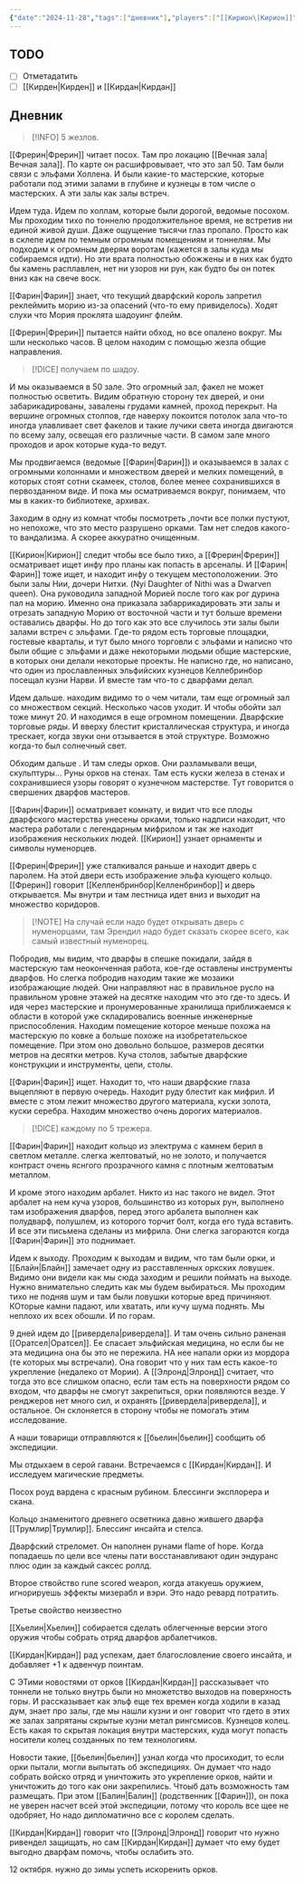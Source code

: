 ```yaml
---
{"date":"2024-11-28","tags":["дневник"],"players":["[[Кирион\|Кирион]]","[[Фрерин\|Фрерин]]","[[Фарин\|Фарин]]"],"campaign":"The Dream of the Mountains","world-date":"17 августа 2965","world-time-start":"8:55","dg-publish":true,"previous-session":"[[21 ноября 2024]]","next-session":"[[5 декабря 2024]]","permalink":"/28-noyabrya-2024/","dgPassFrontmatter":true}
---
```



## TODO
- [ ] Отметадатить
- [ ] [[Кирден\|Кирден]] и [[Кирдан\|Кирдан]]

## Дневник
> [!INFO]  5 жезлов.


[[Фрерин\|Фрерин]] читает посох. Там про локацию [[Вечная зала\|Вечная зала]]. По карте он расшифровывает, что это зал 50. Там были связи с эльфами Холлена. И были какие-то мастерские, которые работали под этими залами в глубине и кузнецы в том числе о мастерских. А эти залы как залы встреч.

Идем туда. Идем по холлам, которые были дорогой, ведомые посохом. Мы проходим тихо по тоннелю продолжительное время, не встретив ни единой живой души. Даже ощущение тысячи глаз пропало. Просто как в склепе идем по темным огромным помещениям и тоннелям. Мы подходим к огромным дверям воротам (кажется в залы куда мы собираемся идти). Но эти врата полностью обожжены и в них как будто бы камень расплавлен, нет ни узоров ни рун, как будто бы он потек вниз как на свече воск. 

[[Фарин\|Фарин]] знает, что текущий дварфский король запретил реклеймить морию из-за опасений (что-то ему привиделось). Ходят слухи что Мория проклята шадоуинг флейм. 

[[Фрерин\|Фрерин]] пытается найти обход, но все опалено вокруг. Мы шли несколько часов. В целом находим с помощью жезла общие направления. 

> [!DICE] получаем по шадоу.

И мы оказываемся в 50 зале. Это огромный зал, факел не может полностью осветить. Видим обратную сторону тех дверей, и они забарикадированы, завалены грудами камней, проход перекрыт. На вершине огромных столпов, где наверху покоится потолок зала что-то иногда улавливает свет факелов и такие лучики света иногда двигаются по всему залу, освещая его различные части. В самом зале много проходов и арок которые куда-то ведут. 

Мы продвигаемся (ведомые [[Фарин\|Фарин]]) и оказываемся в залах с огромными колоннами и множеством дверей и мелких помещений, в которых стоят сотни скамеек, столов, более менее сохранившихся в первозданном виде. И пока мы осматриваемся вокруг, понимаем, что мы в каких-то библиотеке, архивах. 

Заходим в одну из комнат чтобы посмотреть ,почти все полки пустуют, но непохоже, что это место разрушено орками. Там нет следов какого-то вандализма. А скорее аккуратно очищенным. 

[[Кирион\|Кирион]] следит чтобы все было тихо, а [[Фрерин\|Фрерин]] осматривает ищет инфу про планы как попасть в арсеналы. И [[Фарин\|Фарин]] тоже ищет, и находит инфу о текущем местоположении. Это были залы Нии, дочери Нитхи. (Nyi Daughter of Nithi was a Dwarven queen). Она руководила западной Морией после того как рог дурина пал на морию. Именно она приказала забаррикадировать эти залы и отрезать западную Морию от восточной части и тут больше времени оставались дварфы. Но до того как это все случилось эти залы были залами встреч с эльфами. Где-то рядом есть торговые площадки, гостевые кварталы, и тут было много торговли с эльфами и написно что были общие с эльфами и даже некоторыми людьми общие мастерские, в которых они делали некоторые проекты. Не написно где, но написано, что один из прославленных эльфийских кузнецов Келлебринбор посещал кузни Нарви. И вместе там что-то с дварфами делал. 

Идем дальше. находим видимо то о чем читали, там еще огромный зал со множеством секций. Несколько часов уходит. И чтобы обойти зал тоже минут 20. И находимся в еще огромном помещении. Дварфские торговые ряды. И вверху блестит кристаллическая структура, и иногда трескает, когда звуки они отзывается в этой структуре. Возможно когда-то был солнечный свет. 

Обходим дальше . И там следы орков. Они разламывали вещи, скульптуры... Руны орков на стенах. Там есть куски железа в стенах и сохранившиеся узоры говорят о кузнечном мастерстве. Тут говорится о свершених дварфов мастеров. 

[[Фарин\|Фарин]] осматривает комнату, и видит что все плоды дварфского мастерства унесены орками, только надписи находит, что мастера работали с легендарным мифрилом и так же находит изображения нескольких людей. [[Кирион]] узнает орнаменты и символы нуменорцев. 

[[Фрерин\|Фрерин]] уже сталкивался раньше и находит дверь с паролем. На этой двери есть изображение эльфа кующего кольцо. [[Фрерин]] говорит [[Келленбринбор\|Келленбринбор]] и дверь открывается. Мы внутри и там лестница идет вниз и выходит на множество коридоров. 

> [!NOTE] На случай если надо будет открывать дверь с нуменорцами, там Эрендил надо будет сказать скорее всего, как самый известный нуменорец.

Побродив, мы видим, что дварфы в спешке покидали, зайдя в мастерскую там неоконченная работа, кое-где оставлены инструменты дварфов. Но слегка побродив находим такие же мозаики изображающие людей. Они направляют нас в правильное русло на правильном уровне этажей на десятке находим что это где-то здесь. И идя через мастерские и пронумерованные хранилища приближаемся к области в которой уже складировались военные инженерные приспособления. Находим помещение которое меньше похожа на мастерскую по ковке а больше похоже на изобретательское помещение. При этом оно довольно большое, размеров десятки метров на десятки метров. Куча столов, забытые дварфские конструкции и инструменты, цепи, столы.

[[Фарин\|Фарин]] ищет. Находит то, что наши дварфские глаза выцепляют в первую очередь. Находит руду блестит как мифрил. И вместе с этом лежит множество другого материала, куски золота, куски серебра. Находим множество очень дорогих материалов. 

> [!DICE] каждому по 5 трежера.

[[Фарин\|Фарин]] находит кольцо из электрума с камнем берил в светлом металле. слегка желтоватый, но не золото, и получается контраст очень яснгого прозрачного камня с плотным желтоватым металлом. 

И кроме этого находим арбалет. Никто из нас такого не видел. Этот арбалет на нем куча узоров, большинство из которых рун, выполнено там изображения дварфов, перед этого арбалета выполнен как полудварф, полушлем, из которого торчит болт, когда его туда вставить. И все эти письмена сделаны из мифрила. Они слегка загораются когда [[Фарин\|Фарин]] это поднимает. 

Идем к выходу. Проходим к выходам и видим, что там были орки, и [[Блайн\|Блайн]] замечает одну из расставленных оркских ловушек. Видимо они видели как мы сюда заходим и решили поймать на выходе. Нужно внимательно следить как мы будем выбираться. Мы проходим тихо не подняв шум и там были ловушки которые вред причиняют. КОторые камни падают, или хватать, или кучу шума поднять. Мы неплохо их всех обошли. И по горам. 

9 дней идем до [[ривердела\|ривердела]]. И там очень сильно раненая [[Оратсел\|Оратсел]]. Ее спасает эльфийская медицина, но если бы не эта медицина она бы это не пережила. НА нее напали орки из мордора (те которых мы встречали). Она говорит что у них там есть какое-то укрепление (недалеко от Мории). А [[Элронд\|Элронд]] считает, что тогда это все слишком опасно, если там есть на поверхности рядом со входом, что дварфы не смогут закрепиться, орки появляются везде.  У ренджеров нет много сил, и охранять [[ривердела\|ривердела]], и остальное. Он склоняется в сторону чтобы не помогать этим исследование. 

А наши товарищи отправляются к [[бьелин\|бьелин]] сообщить об экспедиции. 

Мы отдыхаем в серой гавани. Встречаемся с [[Кирдан\|Кирдан]]. И исследуем магические предметы.

Посох роуд вардена с красным рубином. Блессинги эксплорера и скана.

Кольцо знаменитого древнего осветника давно жившего дварфа [[Трумлир\|Трумлир]]. Блессинг инсайта и стелса. 

Дварфский стреломет. Он наполнен рунами flame of hope. Когда попадаешь по цели все члены пати восстанавливают один эндуранс плюс один за каждый саксес роллд.

Второе ствойство rune scored weapon, когда атакуешь оружием, игнорируешь эффекты мизерабл и вэри. Это надо ревард потратить.

Третье свойство неизвестно

[[Хьелин\|Хьелин]] собирается сделать облегченные версии этого оружия чтобы собрать отряд дварфов арбалетчиков.

[[Кирдан\|Кирдан]] рад успехам, дает благословление своего инсайта, и добавляет +1 к адвенчур поинтам. 

C ЭТими новостями от орков [[Кирдан\|Кирдан]] рассказывает что тоннели не только внутрь были но множетство выходов на поверхность горы. И рассказывает как эльф еще тех времен когда ходили в казад дум, знает про залы, где мы нашли кузни и онг говорит что гдето в этих же залах запрятаны скрытые кузни метал рингсмисов. Кузнецов колец. Есть какая то скрытая локация внутри мастерских, куда могут попасть носители колец созданных по тем технологиям. 

Новости такие, [[бьелин\|бьелин]] узнал когда что просиходит, то если орки пытали, могли выпытать об экспедициях. Он думает что надо собрать войско отряд и уничтожить это укрепление орков, найти и уничтожить до того как они закрепились. Чтоыб дать возможность там размещать. При этом [[Балин\|Балин]] (родственник [[Фарин]]), он пока не уверен насчет всей этой экспедиции, потому что король все щее не одобряет, Но надо дипломатично все с королем сделать. 

[[Кирдан\|Кирдан]] говорит что [[Элронд\|Элронд]] говорит что нужно ривендел защищать, но сам [[Кирдан\|Кирдан]] думает что ему будет выгодно дварфам помочь, чтобы ослабить это. 

12 октября. нужно до зимы успеть искоренить орков. 